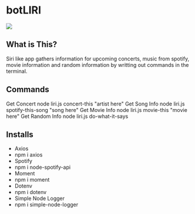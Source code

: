 # botLIRI

<img src="https://media.giphy.com/media/8PmSNJOYOfJHNZgmjg/giphy.gif">

## What is This?
Siri like app gathers information for upcoming concerts, music from spotify, movie information and random information by writting out commands in the terminal.

## Commands
Get Concert
node liri.js concert-this "artist here"
Get Song Info
node liri.js spotify-this-song "song here"
Get Movie Info
node liri.js movie-this "movie here"
Get Random Info
node liri.js do-what-it-says

## Installs
- Axios
- npm i axios
- Spotify
- npm i node-spotify-api
- Moment
- npm i moment
- Dotenv
- npm i dotenv
- Simple Node Logger
- npm i simple-node-logger


